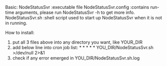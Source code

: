 Basic:
  NodeStatusSvr         :executable file
  NodeStatusSvr.config  :contains run-time arguments, please run NodeStatusSvr -h to get more info.
  NodeStatusSvr.sh      :shell script used to start up NodeStatusSvr when it is not in running.

How to install:
  1. put all 3 files above into any directory you want, like YOUR_DIR
  2. add below line into cron job list:
    * * * * * YOU_DIR/NodeStatusSvr.sh >/dev/null 2>&1
  3. check if any error emerged in YOU_DIR/NodeStatusSvr.sh.log
